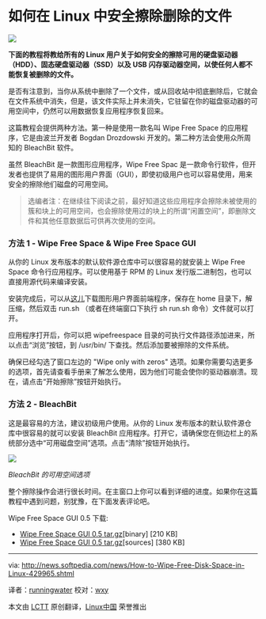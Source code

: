 如何在 Linux 中安全擦除删除的文件
================================================================================
![](http://i1-news.softpedia-static.com/images/news2/How-to-Wipe-Free-Disk-Space-in-Linux-429965-2.jpg)

**下面的教程将教给所有的 Linux 用户关于如何安全的擦除可用的硬盘驱动器（HDD）、固态硬盘驱动器（SSD）以及 USB 闪存驱动器空间，以使任何人都不能恢复被删除的文件。**

是否有注意到，当你从系统中删除了一个文件，或从回收站中彻底删除后，它就会在文件系统中消失，但是，该文件实际上并未消失，它驻留在你的磁盘驱动器的可用空间中，仍然可以用数据恢复应用程序恢复回来。

这篇教程会提供两种方法。第一种是使用一款名叫 Wipe Free Space 的应用程序，它是由波兰开发者 Bogdan Drozdowski 开发的。第二种方法会使用众所周知的 BleachBit 软件。

虽然 BleachBit 是一款图形应用程序，Wipe Free Spac 是一款命令行软件，但开发者也提供了易用的图形用户界面（GUI），即使初级用户也可以容易使用，用来安全的擦除他们磁盘的可用空间。

> 选编者注：在继续往下阅读之前，最好知道这些应用程序会擦除未被使用的簇和块上的可用空间，也会擦除使用过的块上的所谓“闲置空间”，即删除文件和其他任意数据后可供再次使用的空间。

### 方法 1 - Wipe Free Space & Wipe Free Space GUI ###

从你的 Linux 发布版本的默认软件源仓库中可以很容易的就安装上 Wipe Free Space 命令行应用程序。可以使用基于 RPM 的 Linux 发行版二进制包，也可以直接用源代码来编译安装。

安装完成后，可以从[这儿][1]下载图形用户界面前端程序，保存在 home 目录下，解压缩，然后双击 run.sh （或者在终端窗口下执行 sh run.sh 命令）文件就可以打开。

应用程序打开后，你可以把 wipefreespace 目录的可执行文件路径添加进来，所以点击“浏览”按钮，到 /usr/bin/ 下查找。然后添加要被擦除的文件系统。

确保已经勾选了窗口左边的 "Wipe only with zeros" 选项。如果你需要勾选更多的选项，首先请查看手册来了解怎么使用，因为他们可能会使你的驱动器崩溃。现在，请点击“开始擦除”按钮开始执行。

### 方法 2 - BleachBit ###

这是最容易的方法，建议初级用户使用。从你的 Linux 发布版本的默认软件源仓库中很容易的就可以安装 BleachBit 应用程序。打开它，请确保您在侧边栏上的系统部分选中“可用磁盘空间”选项。点击“清除”按钮开始执行。 

![](http://i1-news.softpedia-static.com/images/news2/How-to-Wipe-Free-Disk-Space-in-Linux-429965-3.jpg)

*BleachBit 的可用空间选项*

整个擦除操作会进行很长时间。在主窗口上你可以看到详细的进度。如果你在这篇教程中遇到问题，别犹豫，在下面发表评论吧。

Wipe Free Space GUI 0.5 下载:

- [Wipe Free Space GUI 0.5 tar.gz][2][binary] [210 KB]
- [Wipe Free Space GUI 0.5 tar.gz][3][sources] [380 KB]


--------------------------------------------------------------------------------

via: http://news.softpedia.com/news/How-to-Wipe-Free-Disk-Space-in-Linux-429965.shtml

译者：[runningwater](https://github.com/runningwater) 校对：[wxy](https://github.com/校对者ID)

本文由 [LCTT](https://github.com/LCTT/TranslateProject) 原创翻译，[Linux中国](http://linux.cn/) 荣誉推出

[1]:http://linux.softpedia.com/get/System/System-Administration/Wipe-Free-Space-GUI-50722.shtml
[2]:http://sourceforge.net/projects/wipefreespace/files/wipefreespace-gui-java/0.5/WipeFreeSpaceGUI-java-bin-0.5.tar.gz/download
[3]:http://sourceforge.net/projects/wipefreespace/files/wipefreespace-gui-java/0.5/WipeFreeSpaceGUI-java-src-0.5.tar.gz/download